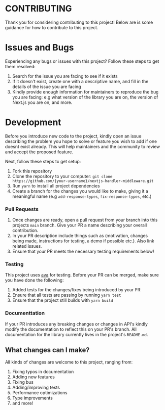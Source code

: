# CONTRIBUTING
Thank you for considering contributing to this project! Below are is some guidance for how to contribute to this project.

# Issues and Bugs
Experiencing any bugs or issues with this project? Follow these steps to get them resolved: 
1. Search for the issue you are facing to see if it exists
2. If it doesn't exist, create one with a descriptive name, and fill in the details of the issue you are facing
3. Kindly provide enough information for maintainers to reproduce the bug you are facing: e.g what version of the library you are on, the version of Next.js you are on, and more.

# Development
Before you introduce new code to the project, kindly open an issue describing the problem you hope to solve or feature you wish to add if one doesnt exist already. 
This will help maintainers and the community to review and accept the proposed feature.

Next, follow these steps to get setup:
1. Fork this repository
2. Clone the repository to your computer: `git clone https://github.com/{your-username}/nextjs-handler-middleware.git`
3. Run `yarn` to install all project dependencies
4. Create a branch for the changes you would like to make, giving it a meaningful name (e.g `add-response-types`, `fix-response-types`, etc.)

### Pull Requests
1. Once changes are ready, open a pull request from your branch into this projects `main` branch. Give your PR a name describing your overall contribution.
2. In your PR description include things such as (motivation, changes being made, instructions for testing, a demo if possible etc.). Also link related issues.
3. Ensure that your PR meets the necessary testing requirements below!

### Testing
This project uses [ava](https://github.com/avajs/ava) for testing. Before your PR can be merged, make sure you have done the following:
1. Added tests for the changes/fixes being introduced by your PR
2. Ensure that all tests are passing by running `yarn test`
3. Ensure that the project still builds with `yarn build`

### Documenttation
If your PR introduces any breaking changes or changes in API's kindly modify the documentation to reflect this on your PR's branch. 
All documentation for the library currently lives in the project's `README.md`.

## What changes can I make?
All kinds of changes are welcome to this project, ranging from:
1. Fixing typos in documentation
2. Adding new features
3. Fixing bus
4. Adding/improving tests
5. Performance optimizations
6. Type improvements
7. and more!

